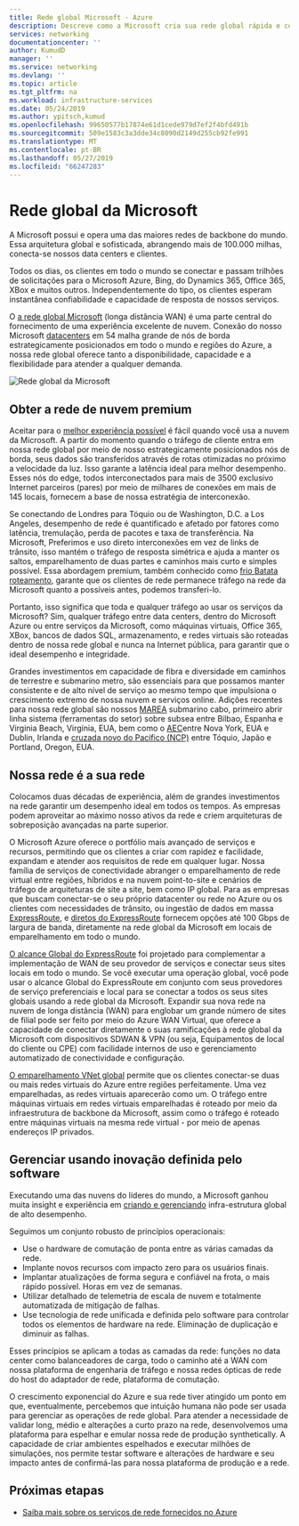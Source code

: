 ```yaml
---
title: Rede global Microsoft - Azure
description: Descreve como a Microsoft cria sua rede global rápida e confiável
services: networking
documentationcenter: ''
author: KumudD
manager: ''
ms.service: networking
ms.devlang: ''
ms.topic: article
ms.tgt_pltfrm: na
ms.workload: infrastructure-services
ms.date: 05/24/2019
ms.author: ypitsch,kumud
ms.openlocfilehash: 99650577b17874e61d1cede979d7ef2f4bfd491b
ms.sourcegitcommit: 509e1583c3a3dde34c8090d2149d255cb92fe991
ms.translationtype: MT
ms.contentlocale: pt-BR
ms.lasthandoff: 05/27/2019
ms.locfileid: "66247283"
---
```

# <a name="microsoft-global-network"></a>Rede global da Microsoft

A Microsoft possui e opera uma das maiores redes de backbone do mundo. Essa arquitetura global e sofisticada, abrangendo mais de 100.000 milhas, conecta-se nossos data centers e clientes. 
 
Todos os dias, os clientes em todo o mundo se conectar e passam trilhões de solicitações para o Microsoft Azure, Bing, do Dynamics 365, Office 365, XBox e muitos outros. Independentemente do tipo, os clientes esperam instantânea confiabilidade e capacidade de resposta de nossos serviços. 
 
O [a rede global Microsoft](https://azure.microsoft.com/global-infrastructure/global-network/) (longa distância WAN) é uma parte central do fornecimento de uma experiência excelente de nuvem. Conexão do nosso Microsoft [datacenters](https://azure.microsoft.com/global-infrastructure/) em 54 malha grande de nós de borda estrategicamente posicionados em todo o mundo e regiões do Azure, a nossa rede global oferece tanto a disponibilidade, capacidade e a flexibilidade para atender a qualquer demanda.

![Rede global da Microsoft](./media/microsoft-global-network/microsoft-global-wan.png)
 
## <a name="get-the-premium-cloud-network"></a>Obter a rede de nuvem premium
 
Aceitar para o [melhor experiência possível](https://www.sdxcentral.com/articles/news/azure-tops-aws-gcp-in-cloud-performance-says-thousandeyes/2018/11/) é fácil quando você usa a nuvem da Microsoft. A partir do momento quando o tráfego de cliente entra em nossa rede global por meio de nosso estrategicamente posicionados nós de borda, seus dados são transferidos através de rotas otimizadas no próximo a velocidade da luz. Isso garante a latência ideal para melhor desempenho. Esses nós do edge, todos interconectados para mais de 3500 exclusivo Internet parceiros (pares) por meio de milhares de conexões em mais de 145 locais, fornecem a base de nossa estratégia de interconexão. 
 
Se conectando de Londres para Tóquio ou de Washington, D.C. a Los Angeles, desempenho de rede é quantificado e afetado por fatores como latência, tremulação, perda de pacotes e taxa de transferência.  Na Microsoft, Preferimos e uso direto interconexões em vez de links de trânsito, isso mantém o tráfego de resposta simétrica e ajuda a manter os saltos, emparelhamento de duas partes e caminhos mais curto e simples possível. Essa abordagem premium, também conhecido como [frio Batata roteamento](https://en.wikipedia.org/wiki/Hot-potato_and_cold-potato_routing), garante que os clientes de rede permanece tráfego na rede da Microsoft quanto a possíveis antes, podemos transferi-lo.  
 
Portanto, isso significa que toda e qualquer tráfego ao usar os serviços da Microsoft? Sim, qualquer tráfego entre data centers, dentro do Microsoft Azure ou entre serviços da Microsoft, como máquinas virtuais, Office 365, XBox, bancos de dados SQL, armazenamento, e redes virtuais são roteadas dentro de nossa rede global e nunca na Internet pública, para garantir que o ideal desempenho e integridade.  
 
Grandes investimentos em capacidade de fibra e diversidade em caminhos de terrestre e submarino metro, são essenciais para que possamos manter consistente e de alto nível de serviço ao mesmo tempo que impulsiona o crescimento extremo de nossa nuvem e serviços online. Adições recentes para nossa rede global são nossos [MAREA](https://www.submarinecablemap.com/#/submarine-cable/marea) submarino cabo, primeiro abrir linha sistema (ferramentas do setor) sobre subsea entre Bilbao, Espanha e Virginia Beach, Virgínia, EUA, bem como o [AEC](https://www.submarinecablemap.com/#/submarine-cable/aeconnect-1)entre Nova York, EUA e Dublin, Irlanda e [cruzada novo do Pacífico (NCP)](https://www.submarinecablemap.com/#/submarine-cable/new-cross-pacific-ncp-cable-system) entre Tóquio, Japão e Portland, Oregon, EUA. 
 

## <a name="our-network-is-your-network"></a>Nossa rede é a sua rede

Colocamos duas décadas de experiência, além de grandes investimentos na rede garantir um desempenho ideal em todos os tempos. As empresas podem aproveitar ao máximo nosso ativos da rede e criem arquiteturas de sobreposição avançadas na parte superior. 
 
O Microsoft Azure oferece o portfólio mais avançado de serviços e recursos, permitindo que os clientes a criar com rapidez e facilidade, expandam e atender aos requisitos de rede em qualquer lugar. Nossa família de serviços de conectividade abranger o emparelhamento de rede virtual entre regiões, híbridos e na nuvem point-to-site e cenários de tráfego de arquiteturas de site a site, bem como IP global.  Para as empresas que buscam conectar-se o seu próprio datacenter ou rede no Azure ou os clientes com necessidades de trânsito, ou ingestão de dados em massa [ExpressRoute](../expressroute/expressroute-introduction.md), e [diretos do ExpressRoute](../expressroute/expressroute-erdirect-about.md) fornecem opções até 100 Gbps de largura de banda, diretamente na rede global da Microsoft em locais de emparelhamento em todo o mundo.  
 
[O alcance Global do ExpressRoute](../expressroute/expressroute-global-reach.md) foi projetado para complementar a implementação de WAN de seu provedor de serviços e conectar seus sites locais em todo o mundo. Se você executar uma operação global, você pode usar o alcance Global do ExpressRoute em conjunto com seus provedores de serviço preferenciais e local para se conectar a todos os seus sites globais usando a rede global da Microsoft. Expandir sua nova rede na nuvem de longa distância (WAN) para englobar um grande número de sites de filial pode ser feito por meio do Azure WAN Virtual, que oferece a capacidade de conectar diretamente o suas ramificações à rede global da Microsoft com dispositivos SDWAN & VPN (ou seja, Equipamentos de local do cliente ou CPE) com facilidade internos de uso e gerenciamento automatizado de conectividade e configuração. 
 
[O emparelhamento VNet global](../virtual-network/virtual-network-peering-overview.md) permite que os clientes conectar-se duas ou mais redes virtuais do Azure entre regiões perfeitamente. Uma vez emparelhadas, as redes virtuais aparecerão como um. O tráfego entre máquinas virtuais em redes virtuais emparelhadas é roteado por meio da infraestrutura de backbone da Microsoft, assim como o tráfego é roteado entre máquinas virtuais na mesma rede virtual - por meio de apenas endereços IP privados. 
 

## <a name="well-managed-using-software-defined-innovation"></a>Gerenciar usando inovação definida pelo software

Executando uma das nuvens do líderes do mundo, a Microsoft ganhou muita insight e experiência em [criando e gerenciando](https://myignite.techcommunity.microsoft.com/sessions/66668) infra-estrutura global de alto desempenho.  
 
Seguimos um conjunto robusto de princípios operacionais: 
 
- Use o hardware de comutação de ponta entre as várias camadas da rede.  
- Implante novos recursos com impacto zero para os usuários finais.  
- Implantar atualizações de forma segura e confiável na frota, o mais rápido possível. Horas em vez de semanas.  
- Utilizar detalhado de telemetria de escala de nuvem e totalmente automatizada de mitigação de falhas.  
- Use tecnologia de rede unificada e definida pelo software para controlar todos os elementos de hardware na rede.  Eliminação de duplicação e diminuir as falhas. 
 
Esses princípios se aplicam a todas as camadas da rede: funções no data center como balanceadores de carga, todo o caminho até a WAN com nossa plataforma de engenharia de tráfego e nossa redes ópticas de rede do host do adaptador de rede, plataforma de comutação.  
 
O crescimento exponencial do Azure e sua rede tiver atingido um ponto em que, eventualmente, percebemos que intuição humana não pode ser usada para gerenciar as operações de rede global. Para atender a necessidade de validar long, médio e alterações a curto prazo na rede, desenvolvemos uma plataforma para espelhar e emular nossa rede de produção synthetically. A capacidade de criar ambientes espelhados e executar milhões de simulações, nos permite testar software e alterações de hardware e seu impacto antes de confirmá-las para nossa plataforma de produção e a rede. 

## <a name="next-steps"></a>Próximas etapas
- [Saiba mais sobre os serviços de rede fornecidos no Azure](https://azure.microsoft.com/product-categories/networking/)
